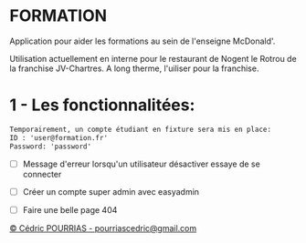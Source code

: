 # FORMATION

Application pour aider les formations au sein de l'enseigne McDonald'.

Utilisation actuellement en interne pour le restaurant de Nogent le Rotrou de la franchise JV-Chartres. A long therme, l'uiliser pour la franchise.

# 1 - Les fonctionnalitées:

```md
Temporairement, un compte étudiant en fixture sera mis en place:
ID : 'user@formation.fr'
Password: 'password'  
``` 

- [ ] Message d'erreur lorsqu'un utilisateur désactiver essaye de se connecter


- [ ] Créer un compte super admin avec easyadmin

- [ ] Faire une belle page 404

[&copy; Cédric POURRIAS - pourriascedric@gmail.com](mailto:pourriascedric@gmail.com)  
